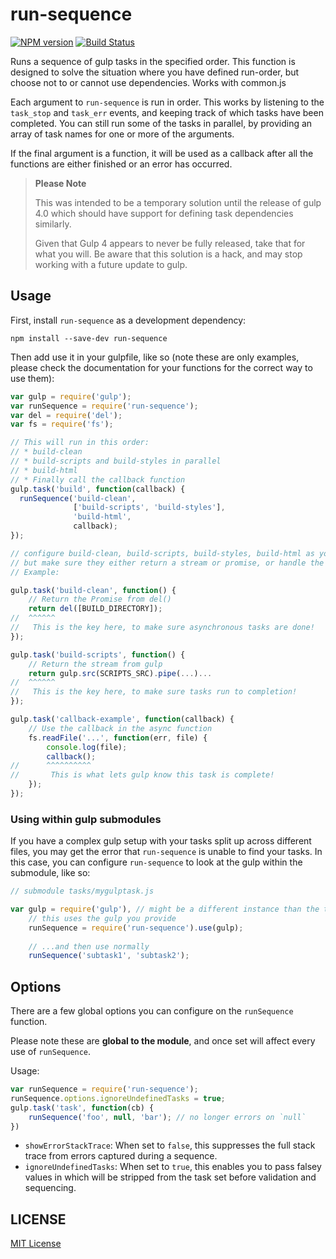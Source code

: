 # run-sequence

[![NPM version][npm-image]][npm-url] [![Build Status][travis-image]][travis-url]

Runs a sequence of gulp tasks in the specified order.  This function is designed to solve the situation where you have defined run-order, but choose not to or cannot use dependencies. Works with common.js

Each argument to `run-sequence` is run in order.  This works by listening to the `task_stop` and `task_err` events, and keeping track of which tasks have been completed.  You can still run some of the tasks in parallel, by providing an array of task names for one or more of the arguments.

If the final argument is a function, it will be used as a callback after all the functions are either finished or an error has occurred.

> **Please Note**
>
> This was intended to be a temporary solution until the release of gulp 4.0 which should have support for defining task dependencies similarly.
> 
> Given that Gulp 4 appears to never be fully released, take that for what you will. Be aware that this solution is a hack, and may stop working with a future update to gulp.

## Usage

First, install `run-sequence` as a development dependency:

```shell
npm install --save-dev run-sequence
```

Then add use it in your gulpfile, like so (note these are only examples, please check the documentation for your functions for the correct way to use them):

```js
var gulp = require('gulp');
var runSequence = require('run-sequence');
var del = require('del');
var fs = require('fs');

// This will run in this order:
// * build-clean
// * build-scripts and build-styles in parallel
// * build-html
// * Finally call the callback function
gulp.task('build', function(callback) {
  runSequence('build-clean',
              ['build-scripts', 'build-styles'],
              'build-html',
              callback);
});

// configure build-clean, build-scripts, build-styles, build-html as you wish,
// but make sure they either return a stream or promise, or handle the callback
// Example:

gulp.task('build-clean', function() {
    // Return the Promise from del()
    return del([BUILD_DIRECTORY]);
//  ^^^^^^
//   This is the key here, to make sure asynchronous tasks are done!
});

gulp.task('build-scripts', function() {
    // Return the stream from gulp
    return gulp.src(SCRIPTS_SRC).pipe(...)...
//  ^^^^^^
//   This is the key here, to make sure tasks run to completion!
});

gulp.task('callback-example', function(callback) {
    // Use the callback in the async function
    fs.readFile('...', function(err, file) {
        console.log(file);
        callback();
//      ^^^^^^^^^^
//       This is what lets gulp know this task is complete!
    });
});
```

### Using within gulp submodules

If you have a complex gulp setup with your tasks split up across different files, you may get the error that `run-sequence` is unable to find your tasks.  In this case, you can configure `run-sequence` to look at the gulp within the submodule, like so:

```js
// submodule tasks/mygulptask.js

var gulp = require('gulp'), // might be a different instance than the toplevel one
    // this uses the gulp you provide
    runSequence = require('run-sequence').use(gulp);
    
    // ...and then use normally
    runSequence('subtask1', 'subtask2');
```

## Options

There are a few global options you can configure on the `runSequence` function.

Please note these are **global to the module**, and once set will affect every use of `runSequence`.

Usage:

```js
var runSequence = require('run-sequence');
runSequence.options.ignoreUndefinedTasks = true;
gulp.task('task', function(cb) {
	runSequence('foo', null, 'bar'); // no longer errors on `null`
})
```

- `showErrorStackTrace`: When set to `false`, this suppresses the full stack trace from errors captured during a sequence.
- `ignoreUndefinedTasks`: When set to `true`, this enables you to pass falsey values in which will be stripped from the task set before validation and sequencing.



## LICENSE

[MIT License](http://en.wikipedia.org/wiki/MIT_License)


[npm-url]: https://npmjs.org/package/run-sequence-commonjs
[npm-image]: https://badge.fury.io/js/run-sequence.png

[travis-url]: http://travis-ci.org/DMackintosh-TNL/run-sequence-commonjs
[travis-image]: https://secure.travis-ci.org/DMackintosh-TNL/run-sequence.png?branch=master
